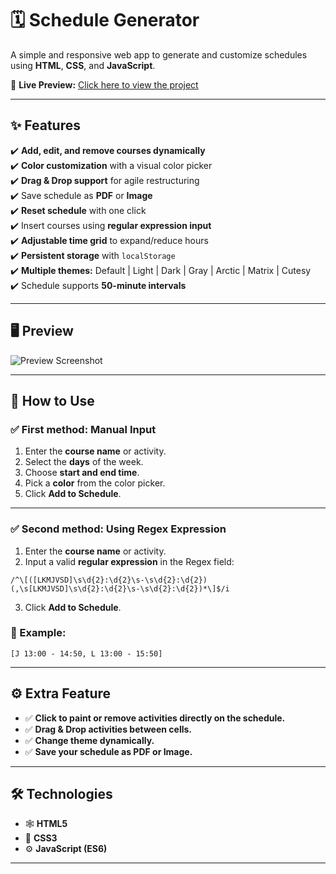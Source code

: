 # 🗓️ **Schedule Generator**

A simple and responsive web app to generate and customize schedules using **HTML**, **CSS**, and **JavaScript**.

🔗 **Live Preview:** [Click here to view the project](https://jason-montenegro.github.io/ucr-schedule-generator/)

---

## ✨ **Features**

✔️ **Add, edit, and remove courses dynamically**  
✔️ **Color customization** with a visual color picker  
✔️ **Drag & Drop support** for agile restructuring  
✔️ Save schedule as **PDF** or **Image**  
✔️ **Reset schedule** with one click  
✔️ Insert courses using **regular expression input**  
✔️ **Adjustable time grid** to expand/reduce hours  
✔️ **Persistent storage** with `localStorage`  
✔️ **Multiple themes:** Default | Light | Dark | Gray | Arctic | Matrix | Cutesy  
✔️ Schedule supports **50-minute intervals**  

---

## 🖥️ **Preview**
![Preview Screenshot](https://www.svgrepo.com/show/340812/pending.svg)

---

## 📖 **How to Use**

### ✅ **First method: Manual Input**
1. Enter the **course name** or activity.
2. Select the **days** of the week.
3. Choose **start and end time**.
4. Pick a **color** from the color picker.
5. Click **Add to Schedule**.

---

### ✅ **Second method: Using Regex Expression**
1. Enter the **course name** or activity.
2. Input a valid **regular expression** in the Regex field:
  ```regex
  /^\[([LKMJVSD]\s\d{2}:\d{2}\s-\s\d{2}:\d{2})(,\s[LKMJVSD]\s\d{2}:\d{2}\s-\s\d{2}:\d{2})*\]$/i
  ```
3. Click **Add to Schedule**.

### 📌 Example:
  ```
  [J 13:00 - 14:50, L 13:00 - 15:50]
  ```
---

## ⚙️ Extra Feature

- ✅ **Click to paint or remove activities directly on the schedule.**
- ✅ **Drag & Drop activities between cells.**
- ✅ **Change theme dynamically.**
- ✅ **Save your schedule as PDF or Image.**

---

## 🛠️ Technologies

- 🕸️ **HTML5**  
- 🎨 **CSS3**  
- ⚙️ **JavaScript (ES6)**  

---